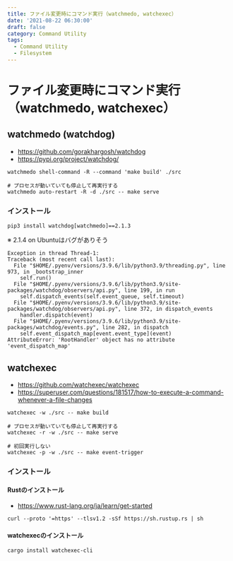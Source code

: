```yaml
---
title: ファイル変更時にコマンド実行（watchmedo, watchexec）
date: '2021-08-22 06:30:00'
draft: false
category: Command Utility
tags:
  - Command Utility
  - Filesystem
---
```


# ファイル変更時にコマンド実行（watchmedo, watchexec）

## watchmedo (watchdog)

- <https://github.com/gorakhargosh/watchdog>
- <https://pypi.org/project/watchdog/>

```shell
watchmedo shell-command -R --command 'make build' ./src

# プロセスが動いていても停止して再実行する
watchmedo auto-restart -R -d ./src -- make serve
```

### インストール
```shell
pip3 install watchdog[watchmedo]==2.1.3
```

※ 2.1.4 on Ubuntuはバグがありそう

```
Exception in thread Thread-1:
Traceback (most recent call last):
  File "$HOME/.pyenv/versions/3.9.6/lib/python3.9/threading.py", line 973, in _bootstrap_inner
    self.run()
  File "$HOME/.pyenv/versions/3.9.6/lib/python3.9/site-packages/watchdog/observers/api.py", line 199, in run
    self.dispatch_events(self.event_queue, self.timeout)
  File "$HOME/.pyenv/versions/3.9.6/lib/python3.9/site-packages/watchdog/observers/api.py", line 372, in dispatch_events
    handler.dispatch(event)
  File "$HOME/.pyenv/versions/3.9.6/lib/python3.9/site-packages/watchdog/events.py", line 282, in dispatch
    self.event_dispatch_map[event.event_type](event)
AttributeError: 'RootHandler' object has no attribute 'event_dispatch_map'
```

## watchexec
- <https://github.com/watchexec/watchexec>
- <https://superuser.com/questions/181517/how-to-execute-a-command-whenever-a-file-changes>

```shell
watchexec -w ./src -- make build

# プロセスが動いていても停止して再実行する
watchexec -r -w ./src -- make serve

# 初回実行しない
watchexec -p -w ./src -- make event-trigger
```

### インストール
#### Rustのインストール
- <https://www.rust-lang.org/ja/learn/get-started>

```shell
curl --proto '=https' --tlsv1.2 -sSf https://sh.rustup.rs | sh
```

#### watchexecのインストール
```shell
cargo install watchexec-cli
```
